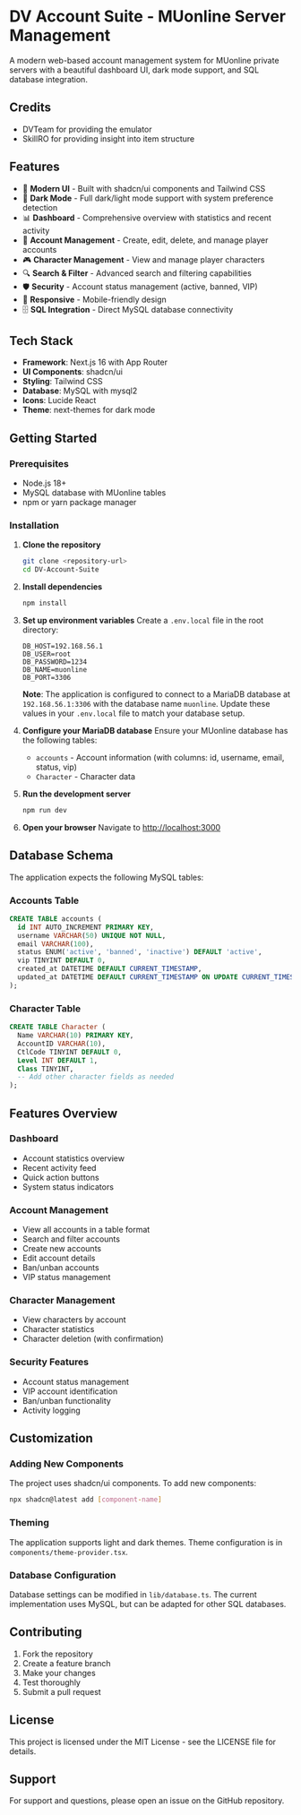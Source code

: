 # DV Account Suite - MUonline Server Management

A modern web-based account management system for MUonline private servers with a beautiful dashboard UI, dark mode support, and SQL database integration.

## Credits

- DVTeam for providing the emulator
- SkillRO for providing insight into item structure

## Features

- 🎨 **Modern UI** - Built with shadcn/ui components and Tailwind CSS
- 🌙 **Dark Mode** - Full dark/light mode support with system preference detection
- 📊 **Dashboard** - Comprehensive overview with statistics and recent activity
- 👥 **Account Management** - Create, edit, delete, and manage player accounts
- 🎮 **Character Management** - View and manage player characters
- 🔍 **Search & Filter** - Advanced search and filtering capabilities
- 🛡️ **Security** - Account status management (active, banned, VIP)
- 📱 **Responsive** - Mobile-friendly design
- 🗄️ **SQL Integration** - Direct MySQL database connectivity

## Tech Stack

- **Framework**: Next.js 16 with App Router
- **UI Components**: shadcn/ui
- **Styling**: Tailwind CSS
- **Database**: MySQL with mysql2
- **Icons**: Lucide React
- **Theme**: next-themes for dark mode

## Getting Started

### Prerequisites

- Node.js 18+ 
- MySQL database with MUonline tables
- npm or yarn package manager

### Installation

1. **Clone the repository**
   ```bash
   git clone <repository-url>
   cd DV-Account-Suite
   ```

2. **Install dependencies**
   ```bash
   npm install
   ```

3. **Set up environment variables**
   Create a `.env.local` file in the root directory:
   ```env
   DB_HOST=192.168.56.1
   DB_USER=root
   DB_PASSWORD=1234
   DB_NAME=muonline
   DB_PORT=3306
   ```
   
   **Note**: The application is configured to connect to a MariaDB database at `192.168.56.1:3306` with the database name `muonline`. Update these values in your `.env.local` file to match your database setup.

4. **Configure your MariaDB database**
   Ensure your MUonline database has the following tables:
   - `accounts` - Account information (with columns: id, username, email, status, vip)
   - `Character` - Character data

5. **Run the development server**
   ```bash
   npm run dev
   ```

6. **Open your browser**
   Navigate to [http://localhost:3000](http://localhost:3000)

## Database Schema

The application expects the following MySQL tables:

### Accounts Table
```sql
CREATE TABLE accounts (
  id INT AUTO_INCREMENT PRIMARY KEY,
  username VARCHAR(50) UNIQUE NOT NULL,
  email VARCHAR(100),
  status ENUM('active', 'banned', 'inactive') DEFAULT 'active',
  vip TINYINT DEFAULT 0,
  created_at DATETIME DEFAULT CURRENT_TIMESTAMP,
  updated_at DATETIME DEFAULT CURRENT_TIMESTAMP ON UPDATE CURRENT_TIMESTAMP
);
```

### Character Table
```sql
CREATE TABLE Character (
  Name VARCHAR(10) PRIMARY KEY,
  AccountID VARCHAR(10),
  CtlCode TINYINT DEFAULT 0,
  Level INT DEFAULT 1,
  Class TINYINT,
  -- Add other character fields as needed
);
```

## Features Overview

### Dashboard
- Account statistics overview
- Recent activity feed
- Quick action buttons
- System status indicators

### Account Management
- View all accounts in a table format
- Search and filter accounts
- Create new accounts
- Edit account details
- Ban/unban accounts
- VIP status management

### Character Management
- View characters by account
- Character statistics
- Character deletion (with confirmation)

### Security Features
- Account status management
- VIP account identification
- Ban/unban functionality
- Activity logging

## Customization

### Adding New Components
The project uses shadcn/ui components. To add new components:

```bash
npx shadcn@latest add [component-name]
```

### Theming
The application supports light and dark themes. Theme configuration is in `components/theme-provider.tsx`.

### Database Configuration
Database settings can be modified in `lib/database.ts`. The current implementation uses MySQL, but can be adapted for other SQL databases.

## Contributing

1. Fork the repository
2. Create a feature branch
3. Make your changes
4. Test thoroughly
5. Submit a pull request

## License

This project is licensed under the MIT License - see the LICENSE file for details.

## Support

For support and questions, please open an issue on the GitHub repository.
